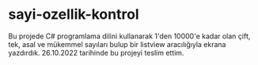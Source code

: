 # sayi-ozellik-kontrol
Bu projede C# programlama dilini kullanarak 1'den 10000'e kadar olan çift, tek, asal ve mükemmel sayıları bulup bir listview aracılığıyla ekrana yazdırdık. 26.10.2022 tarihinde bu projeyi teslim ettim.
